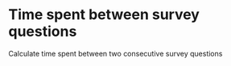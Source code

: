 # Time spent between survey questions 
 Calculate time spent between two consecutive survey questions
